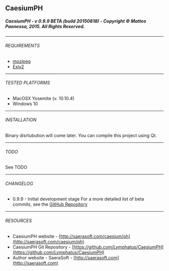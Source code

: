 ## CaesiumPH
##### CaesiumPH - v 0.9.9 BETA (build 20150818) - Copyright &copy; Matteo Paonessa, 2015. All Rights Reserved.

----------

###### REQUIREMENTS
* [mozjpeg](https://github.com/mozilla/mozjpeg)
* [Exiv2](http://www.exiv2.org/)

----------

###### TESTED PLATFORMS
* MacOSX Yosemite (v. 10.10.4)
* Windows 10

----------

###### INSTALLATION
Binary disrtubution will come later. You can compile this project using Qt.

----------

###### TODO
See TODO

----------

###### CHANGELOG
* 0.9.9 - Initial development stage
For a more detailed list of beta commits, see the [GitHub Repository](https://github.com/Lymphatus/CaesiumPH)

----------

###### RESOURCES
* CaesiumPH website - [http://saerasoft.com/caesium/ph](http://saerasoft.com/caesium/ph)
* CaesiumPH Git Repository - [https://github.com/Lymphatus/CaesiumPH](https://github.com/Lymphatus/CaesiumPH)
* Author website - SaeraSoft - [http://saerasoft.com](http://saerasoft.com)

